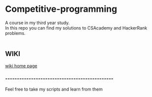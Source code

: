 # Competitive-programming

A course in my third year study.<br>
In this repo you can find my solutions to CSAcademy and HackerRank problems.
<br>
<br>

## WIKI

[wiki home page](https://github.com/orelger/Competitive-programming/wiki)

### ----------------------------------------------
Feel free to take my scripts and learn from them

